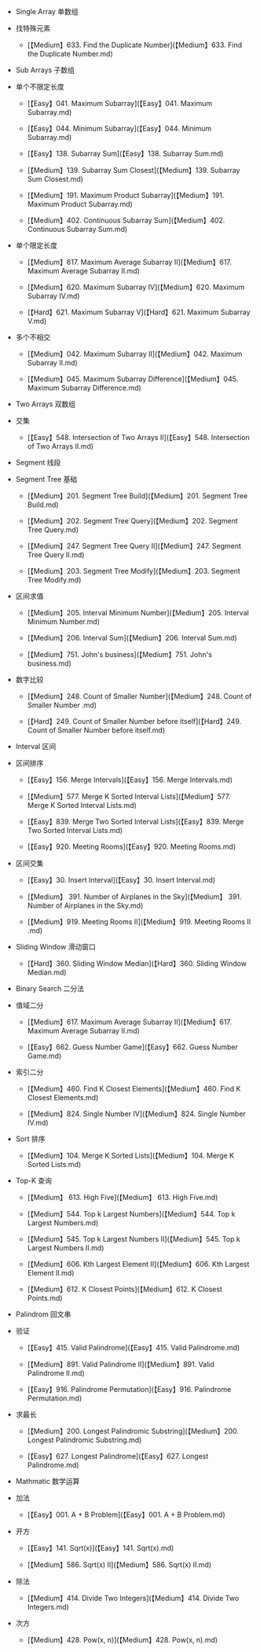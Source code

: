*  Single Array 单数组

  *  找特殊元素

      *  [【Medium】633. Find the Duplicate Number](【Medium】633. Find the Duplicate Number.md)

*  Sub Arrays 子数组

  *   单个不限定长度

      *  [【Easy】041. Maximum Subarray](【Easy】041. Maximum Subarray.md)

      *  [【Easy】044. Minimum Subarray](【Easy】044. Minimum Subarray.md)

      *  [【Easy】138. Subarray Sum](【Easy】138. Subarray Sum.md)

      *  [【Medium】139. Subarray Sum Closest](【Medium】139. Subarray Sum Closest.md)

      *  [【Medium】191. Maximum Product Subarray](【Medium】191. Maximum Product Subarray.md)

      *  [【Medium】402. Continuous Subarray Sum](【Medium】402. Continuous Subarray Sum.md)

  *   单个限定长度

      *  [【Medium】617. Maximum Average Subarray II](【Medium】617. Maximum Average Subarray II.md)

      *  [【Medium】620. Maximum Subarray IV](【Medium】620. Maximum Subarray IV.md)

      *  [【Hard】621. Maximum Subarray V](【Hard】621. Maximum Subarray V.md)

  *   多个不相交

      *  [【Medium】042. Maximum Subarray II](【Medium】042. Maximum Subarray II.md)

      *  [【Medium】045. Maximum Subarray Difference](【Medium】045. Maximum Subarray Difference.md)

*  Two Arrays 双数组

  *  交集

      *  [【Easy】548. Intersection of Two Arrays II](【Easy】548. Intersection of Two Arrays II.md)

*  Segment 线段

  *  Segment Tree 基础

      *  [【Medium】201. Segment Tree Build](【Medium】201. Segment Tree Build.md)

      *  [【Medium】202. Segment Tree Query](【Medium】202. Segment Tree Query.md)

      *  [【Medium】247. Segment Tree Query II](【Medium】247. Segment Tree Query II.md)

      *  [【Medium】203. Segment Tree Modify](【Medium】203. Segment Tree Modify.md)

  *  区间求值

      *  [【Medium】205. Interval Minimum Number](【Medium】205. Interval Minimum Number.md)

      *  [【Medium】206. Interval Sum](【Medium】206. Interval Sum.md)

      *  [【Medium】751. John's business](【Medium】751. John's business.md)

  *  数字比较

      *  [【Medium】248. Count of Smaller Number](【Medium】248. Count of Smaller Number .md)

      *  [【Hard】249. Count of Smaller Number before itself](【Hard】249. Count of Smaller Number before itself.md)

*  Interval 区间

  *  区间排序
  
      *  [【Easy】156. Merge Intervals](【Easy】156. Merge Intervals.md)
      
      *  [【Medium】577. Merge K Sorted Interval Lists](【Medium】577. Merge K Sorted Interval Lists.md)
      
      *  [【Easy】839. Merge Two Sorted Interval Lists](【Easy】839. Merge Two Sorted Interval Lists.md)
      
      *  [【Easy】920. Meeting Rooms](【Easy】920. Meeting Rooms.md)
        
  *  区间交集
  
      *  [【Easy】30. Insert Interval](【Easy】30. Insert Interval.md)
  
      *  [【Medium】 391. Number of Airplanes in the Sky](【Medium】 391. Number of Airplanes in the Sky.md)
      
      *  [【Medium】919. Meeting Rooms II](【Medium】919. Meeting Rooms II .md)

  *  Sliding Window 滑动窗口

      *  [【Hard】360. Sliding Window Median](【Hard】360. Sliding Window Median.md)

*  Binary Search 二分法

  *  值域二分

      *  [【Medium】617. Maximum Average Subarray II](【Medium】617. Maximum Average Subarray II.md)

      *  [【Easy】662. Guess Number Game](【Easy】662. Guess Number Game.md)

  *  索引二分

      *   [【Medium】460. Find K Closest Elements](【Medium】460. Find K Closest Elements.md)

      *   [【Medium】824. Single Number IV](【Medium】824. Single Number IV.md)
 
*  Sort 排序

      *   [【Medium】104. Merge K Sorted Lists](【Medium】104. Merge K Sorted Lists.md)

*  Top-K 查询

      *   [【Medium】 613. High Five](【Medium】 613. High Five.md)
      
      *   [【Medium】544. Top k Largest Numbers](【Medium】544. Top k Largest Numbers.md)
      
      *   [【Medium】545. Top k Largest Numbers II](【Medium】545. Top k Largest Numbers II.md)

      *   [【Medium】606. Kth Largest Element II](【Medium】606. Kth Largest Element II.md)
      
      *   [【Medium】612. K Closest Points](【Medium】612. K Closest Points.md)

*  Palindrom 回文串

  *  验证

      *  [【Easy】415. Valid Palindrome](【Easy】415. Valid Palindrome.md)

      *  [【Medium】891. Valid Palindrome II](【Medium】891. Valid Palindrome II.md)

      *  [【Easy】916. Palindrome Permutation](【Easy】916. Palindrome Permutation.md)

  *  求最长
  
      *  [【Medium】200. Longest Palindromic Substring](【Medium】200. Longest Palindromic Substring.md)

      *  [【Easy】627. Longest Palindrome](【Easy】627. Longest Palindrome.md)


*  Mathmatic 数学运算

  *  加法

      *  [【Easy】001. A + B Problem](【Easy】001. A + B Problem.md)

  *  开方

      *  [【Easy】141. Sqrt(x)](【Easy】141. Sqrt(x).md)

      *  [【Medium】586. Sqrt(x) II](【Medium】586. Sqrt(x) II.md)

  *  除法

      *  [【Medium】414. Divide Two Integers](【Medium】414. Divide Two Integers.md)

  *  次方

      *  [【Medium】428. Pow(x, n)](【Medium】428. Pow(x, n).md)


